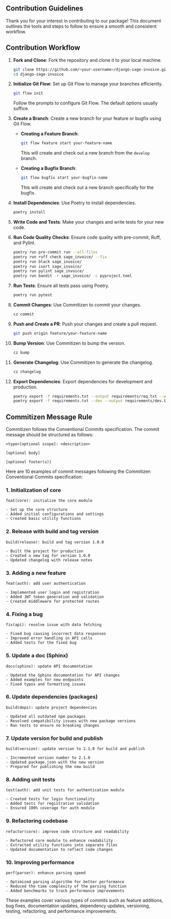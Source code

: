 ## Contribution Guidelines

Thank you for your interest in contributing to our package! This document outlines the tools and steps to follow to ensure a smooth and consistent workflow.

## Contribution Workflow

1. **Fork and Clone**: Fork the repository and clone it to your local machine.
    ```bash
    git clone https://github.com/<your-username>/django-sage-invoice.git
    cd django-sage-invoice
    ```


2. **Initialize Git Flow**: Set up Git Flow to manage your branches efficiently.
    ```bash
    git flow init
    ```
    Follow the prompts to configure Git Flow. The default options usually suffice.

3. **Create a Branch**: Create a new branch for your feature or bugfix using Git Flow.

    - **Creating a Feature Branch**:
      ```bash
      git flow feature start your-feature-name
      ```
      This will create and check out a new branch from the `develop` branch.

    - **Creating a Bugfix Branch**:
      ```bash
      git flow bugfix start your-bugfix-name
      ```
      This will create and check out a new branch specifically for the bugfix.

4. **Install Dependencies**: Use Poetry to install dependencies.
    ```bash
    poetry install
    ```

5. **Write Code and Tests**: Make your changes and write tests for your new code.

6. **Run Code Quality Checks**: Ensure code quality with pre-commit, Ruff, and Pylint.
    ```bash
    poetry run pre-commit run --all-files
    poetry run ruff check sage_invoice/ --fix
    poetry run black sage_invoice/
    poetry run isort sage_invoice/
    poetry run pylint sage_invoice/
    poetry run bandit -r sage_invoice/ -c pyproject.toml
    ```

7. **Run Tests**: Ensure all tests pass using Poetry.
    ```bash
    poetry run pytest
    ```

8. **Commit Changes**: Use Commitizen to commit your changes.
    ```bash
    cz commit
    ```

9. **Push and Create a PR**: Push your changes and create a pull request.
    ```bash
    git push origin feature/your-feature-name
    ```

10. **Bump Version**: Use Commitizen to bump the version.
    ```bash
    cz bump
    ```

11. **Generate Changelog**: Use Commitizen to generate the changelog.
    ```bash
    cz changelog
    ```

12. **Export Dependencies**: Export dependencies for development and production.
    ```bash
    poetry export -f requirements.txt --output requirements/req.txt --without-hashes
    poetry export -f requirements.txt --dev --output requirements/dev.txt --without-hashes
    ```

## Commitizen Message Rule

Commitizen follows the Conventional Commits specification. The commit message should be structured as follows:

```
<type>[optional scope]: <description>

[optional body]

[optional footer(s)]
```

Here are 10 examples of commit messages following the Commitizen Conventional Commits specification:

### 1. Initialization of core
```
feat(core): initialize the core module

- Set up the core structure
- Added initial configurations and settings
- Created basic utility functions
```

### 2. Release with build and tag version
```
build(release): build and tag version 1.0.0

- Built the project for production
- Created a new tag for version 1.0.0
- Updated changelog with release notes
```

### 3. Adding a new feature
```
feat(auth): add user authentication

- Implemented user login and registration
- Added JWT token generation and validation
- Created middleware for protected routes
```

### 4. Fixing a bug
```
fix(api): resolve issue with data fetching

- Fixed bug causing incorrect data responses
- Improved error handling in API calls
- Added tests for the fixed bug
```

### 5. Update a doc (Sphinx)
```
docs(sphinx): update API documentation

- Updated the Sphinx documentation for API changes
- Added examples for new endpoints
- Fixed typos and formatting issues
```

### 6. Update dependencies (packages)
```
build(deps): update project dependencies

- Updated all outdated npm packages
- Resolved compatibility issues with new package versions
- Ran tests to ensure no breaking changes
```

### 7. Update version for build and publish
```
build(version): update version to 2.1.0 for build and publish

- Incremented version number to 2.1.0
- Updated package.json with the new version
- Prepared for publishing the new build
```

### 8. Adding unit tests
```
test(auth): add unit tests for authentication module

- Created tests for login functionality
- Added tests for registration validation
- Ensured 100% coverage for auth module
```

### 9. Refactoring codebase
```
refactor(core): improve code structure and readability

- Refactored core module to enhance readability
- Extracted utility functions into separate files
- Updated documentation to reflect code changes
```

### 10. Improving performance
```
perf(parser): enhance parsing speed

- Optimized parsing algorithm for better performance
- Reduced the time complexity of the parsing function
- Added benchmarks to track performance improvements
```

These examples cover various types of commits such as feature additions, bug fixes, documentation updates, dependency updates, versioning, testing, refactoring, and performance improvements.
